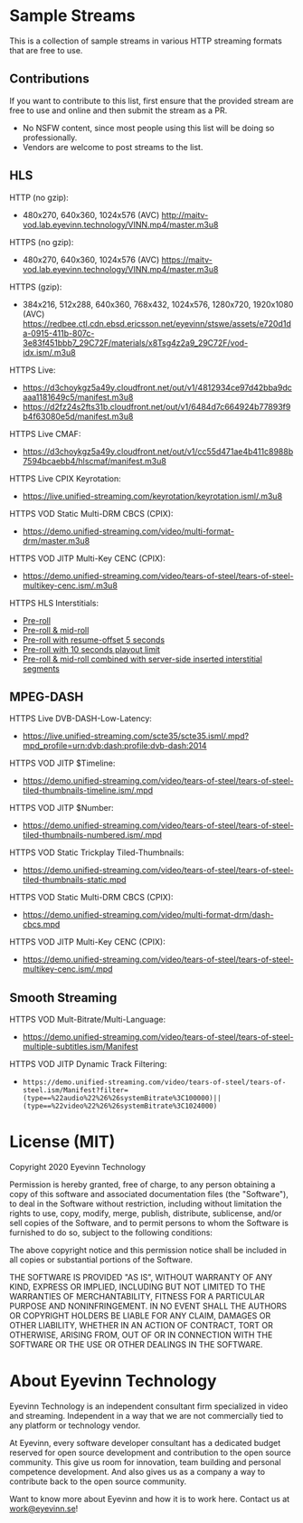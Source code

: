 # Sample Streams

This is a collection of sample streams in various HTTP streaming formats that are free to use.

## Contributions

If you want to contribute to this list, first ensure that the provided stream are free to use and online and then submit the stream as a PR.

- No NSFW content, since most people using this list will be doing so professionally.
- Vendors are welcome to post streams to the list.

## HLS

HTTP (no gzip):
- 480x270, 640x360, 1024x576 (AVC) http://maitv-vod.lab.eyevinn.technology/VINN.mp4/master.m3u8

HTTPS (no gzip):
- 480x270, 640x360, 1024x576 (AVC) https://maitv-vod.lab.eyevinn.technology/VINN.mp4/master.m3u8

HTTPS (gzip):
- 384x216, 512x288, 640x360, 768x432, 1024x576, 1280x720, 1920x1080 (AVC) https://redbee.ctl.cdn.ebsd.ericsson.net/eyevinn/stswe/assets/e720d1da-0915-411b-807c-3e83f451bbb7_29C72F/materials/x8Tsg4z2a9_29C72F/vod-idx.ism/.m3u8

HTTPS Live:
- https://d3choykgz5a49y.cloudfront.net/out/v1/4812934ce97d42bba9dcaaa1181649c5/manifest.m3u8
- https://d2fz24s2fts31b.cloudfront.net/out/v1/6484d7c664924b77893f9b4f63080e5d/manifest.m3u8 

HTTPS Live CMAF:
- https://d3choykgz5a49y.cloudfront.net/out/v1/cc55d471ae4b411c8988b7594bcaebb4/hlscmaf/manifest.m3u8

HTTPS Live CPIX Keyrotation:
- https://live.unified-streaming.com/keyrotation/keyrotation.isml/.m3u8

HTTPS VOD Static Multi-DRM CBCS (CPIX):
- https://demo.unified-streaming.com/video/multi-format-drm/master.m3u8

HTTPS VOD JITP Multi-Key CENC (CPIX):
- https://demo.unified-streaming.com/video/tears-of-steel/tears-of-steel-multikey-cenc.ism/.m3u8

HTTPS HLS Interstitials:
- [Pre-roll](https://lambda-ssl.eyevinn.technology/stitch/master.m3u8?payload=ewogICAgICAidXJpIjogImh0dHBzOi8vbWFpdHYtdm9kLmxhYi5leWV2aW5uLnRlY2hub2xvZ3kvVklOTi5tcDQvbWFzdGVyLm0zdTgiLAogICAgICAiYnJlYWtzIjogWwogICAgICAgIHsgInBvcyI6IDAsICJkdXJhdGlvbiI6IDE1MDAwLCAidXJsIjogImh0dHBzOi8vbWFpdHYtdm9kLmxhYi5leWV2aW5uLnRlY2hub2xvZ3kvYWRzL2Fwb3RlYS0xNXMubXA0L21hc3Rlci5tM3U4IiB9CiAgICAgIF0KfQ==&i=1)
- [Pre-roll & mid-roll](https://lambda-ssl.eyevinn.technology/stitch/master.m3u8?payload=ewogICAgICAidXJpIjogImh0dHBzOi8vbWFpdHYtdm9kLmxhYi5leWV2aW5uLnRlY2hub2xvZ3kvVklOTi5tcDQvbWFzdGVyLm0zdTgiLAogICAgICAiYnJlYWtzIjogWwogICAgICAgIHsgInBvcyI6IDAsICJkdXJhdGlvbiI6IDE1MDAwLCAidXJsIjogImh0dHBzOi8vbWFpdHYtdm9kLmxhYi5leWV2aW5uLnRlY2hub2xvZ3kvYWRzL2Fwb3RlYS0xNXMubXA0L21hc3Rlci5tM3U4IiB9LAogICAgICAgIHsgInBvcyI6IDU1MDAwLCAiZHVyYXRpb24iOiAxNTAwMCwgInVybCI6ICJodHRwczovL21haXR2LXZvZC5sYWIuZXlldmlubi50ZWNobm9sb2d5L2Fkcy9hcG90ZWEtMTVzLm1wNC9tYXN0ZXIubTN1OCIgfQogICAgICBdCn0=&i=1)
- [Pre-roll with resume-offset 5 seconds](https://lambda-ssl.eyevinn.technology/stitch/master.m3u8?payload=ewogICAgICAidXJpIjogImh0dHBzOi8vbWFpdHYtdm9kLmxhYi5leWV2aW5uLnRlY2hub2xvZ3kvVklOTi5tcDQvbWFzdGVyLm0zdTgiLAogICAgICAiYnJlYWtzIjogWwogICAgICAgIHsgInBvcyI6IDAsICJybyI6IDUwMDAsICJkdXJhdGlvbiI6IDE1MDAwLCAidXJsIjogImh0dHBzOi8vbWFpdHYtdm9kLmxhYi5leWV2aW5uLnRlY2hub2xvZ3kvYWRzL2Fwb3RlYS0xNXMubXA0L21hc3Rlci5tM3U4IiB9CiAgICAgIF0KfQ==&i=1)
- [Pre-roll with 10 seconds playout limit](https://lambda-ssl.eyevinn.technology/stitch/master.m3u8?payload=ewogICAgICAidXJpIjogImh0dHBzOi8vbWFpdHYtdm9kLmxhYi5leWV2aW5uLnRlY2hub2xvZ3kvVklOTi5tcDQvbWFzdGVyLm0zdTgiLAogICAgICAiYnJlYWtzIjogWwogICAgICAgIHsgInBvcyI6IDAsICJwb2wiOiAxMDAwMCwgImR1cmF0aW9uIjogMTUwMDAsICJ1cmwiOiAiaHR0cHM6Ly9tYWl0di12b2QubGFiLmV5ZXZpbm4udGVjaG5vbG9neS9hZHMvYXBvdGVhLTE1cy5tcDQvbWFzdGVyLm0zdTgiIH0KICAgICAgXQp9&i=1)
- [Pre-roll & mid-roll combined with server-side inserted interstitial segments](https://lambda-ssl.eyevinn.technology/stitch/master.m3u8?payload=ewogICAgICAidXJpIjogImh0dHBzOi8vbWFpdHYtdm9kLmxhYi5leWV2aW5uLnRlY2hub2xvZ3kvVklOTi5tcDQvbWFzdGVyLm0zdTgiLAogICAgICAiYnJlYWtzIjogWwogICAgICAgIHsgInBvcyI6IDAsICJkdXJhdGlvbiI6IDE1MDAwLCAidXJsIjogImh0dHBzOi8vbWFpdHYtdm9kLmxhYi5leWV2aW5uLnRlY2hub2xvZ3kvYWRzL2Fwb3RlYS0xNXMubXA0L21hc3Rlci5tM3U4IiB9LAogICAgICAgIHsgInBvcyI6IDU1MDAwLCAiZHVyYXRpb24iOiAxNTAwMCwgInVybCI6ICJodHRwczovL21haXR2LXZvZC5sYWIuZXlldmlubi50ZWNobm9sb2d5L2Fkcy9hcG90ZWEtMTVzLm1wNC9tYXN0ZXIubTN1OCIgfQogICAgICBdCn0=&c=1)

## MPEG-DASH
HTTPS Live DVB-DASH-Low-Latency:
- https://live.unified-streaming.com/scte35/scte35.isml/.mpd?mpd_profile=urn:dvb:dash:profile:dvb-dash:2014

HTTPS VOD JITP $Timeline:
- https://demo.unified-streaming.com/video/tears-of-steel/tears-of-steel-tiled-thumbnails-timeline.ism/.mpd

HTTPS VOD JITP $Number:
- https://demo.unified-streaming.com/video/tears-of-steel/tears-of-steel-tiled-thumbnails-numbered.ism/.mpd

HTTPS VOD Static Trickplay Tiled-Thumbnails:
- https://demo.unified-streaming.com/video/tears-of-steel/tears-of-steel-tiled-thumbnails-static.mpd

HTTPS VOD Static Multi-DRM CBCS (CPIX):
- https://demo.unified-streaming.com/video/multi-format-drm/dash-cbcs.mpd

HTTPS VOD JITP Multi-Key CENC (CPIX):
- https://demo.unified-streaming.com/video/tears-of-steel/tears-of-steel-multikey-cenc.ism/.mpd

## Smooth Streaming
HTTPS VOD Mult-Bitrate/Multi-Language:
- https://demo.unified-streaming.com/video/tears-of-steel/tears-of-steel-multiple-subtitles.ism/Manifest

HTTPS VOD JITP Dynamic Track Filtering:
- `https://demo.unified-streaming.com/video/tears-of-steel/tears-of-steel.ism/Manifest?filter=(type==%22audio%22%26%26systemBitrate%3C100000)||(type==%22video%22%26%26systemBitrate%3C1024000)`

# License (MIT)

Copyright 2020 Eyevinn Technology

Permission is hereby granted, free of charge, to any person obtaining a copy of this software and associated documentation files (the "Software"), to deal in the Software without restriction, including without limitation the rights to use, copy, modify, merge, publish, distribute, sublicense, and/or sell copies of the Software, and to permit persons to whom the Software is furnished to do so, subject to the following conditions:

The above copyright notice and this permission notice shall be included in all copies or substantial portions of the Software.

THE SOFTWARE IS PROVIDED "AS IS", WITHOUT WARRANTY OF ANY KIND, EXPRESS OR IMPLIED, INCLUDING BUT NOT LIMITED TO THE WARRANTIES OF MERCHANTABILITY, FITNESS FOR A PARTICULAR PURPOSE AND NONINFRINGEMENT. IN NO EVENT SHALL THE AUTHORS OR COPYRIGHT HOLDERS BE LIABLE FOR ANY CLAIM, DAMAGES OR OTHER LIABILITY, WHETHER IN AN ACTION OF CONTRACT, TORT OR OTHERWISE, ARISING FROM, OUT OF OR IN CONNECTION WITH THE SOFTWARE OR THE USE OR OTHER DEALINGS IN THE SOFTWARE.

# About Eyevinn Technology

Eyevinn Technology is an independent consultant firm specialized in video and streaming. Independent in a way that we are not commercially tied to any platform or technology vendor.

At Eyevinn, every software developer consultant has a dedicated budget reserved for open source development and contribution to the open source community. This give us room for innovation, team building and personal competence development. And also gives us as a company a way to contribute back to the open source community.

Want to know more about Eyevinn and how it is to work here. Contact us at work@eyevinn.se!
